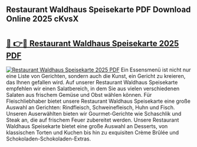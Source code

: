 ## Restaurant Waldhaus Speisekarte PDF Download Online 2025 cKvsX

# <h2><a href="http://gcari6k.nevu.top/?p=Restaurant+Waldhaus+Speisekarte">🔗 👉🔴 Restaurant Waldhaus Speisekarte 2025 PDF</a></h2>

[![Restaurant Waldhaus Speisekarte 2025 PDF](https://i.imgur.com/dBaPXMq.png)](http://gcari6k.nevu.top/?p=Restaurant+Waldhaus+Speisekarte)
Ein Essensmenü ist nicht nur eine Liste von Gerichten, sondern auch die Kunst, ein Gericht zu kreieren, das Ihnen gefallen wird. Auf unserer Restaurant Waldhaus Speisekarte empfehlen wir einen Salatbereich, in dem Sie aus vielen verschiedenen Salaten aus frischem Gemüse und Obst wählen können. Für Fleischliebhaber bietet unsere Restaurant Waldhaus Speisekarte eine große Auswahl an Gerichten: Rindfleisch, Schweinefleisch, Huhn und Fisch. Unseren Auserwählten bieten wir Gourmet-Gerichte wie Schaschlik und Steak an, die auf frischem Feuer zubereitet werden. Unsere Restaurant Waldhaus Speisekarte bietet eine große Auswahl an Desserts, von klassischen Torten und Kuchen bis hin zu exquisiten Crème Brûlée und Schokoladen-Schokoladen-Extras.
